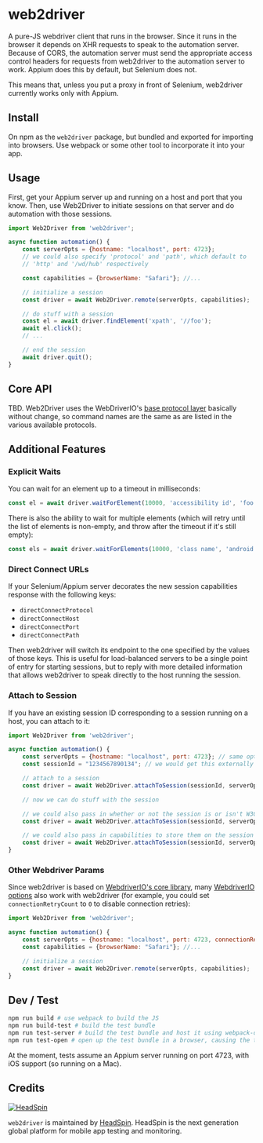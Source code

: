 # web2driver

A pure-JS webdriver client that runs in the browser. Since it runs in the browser it depends on XHR requests to speak to the automation server. Because of CORS, the automation server must send the appropriate access control headers for requests from web2driver to the automation server to work. Appium does this by default, but Selenium does not.

This means that, unless you put a proxy in front of Selenium, web2driver currently works only with Appium.

## Install

On npm as the `web2driver` package, but bundled and exported for importing into browsers. Use webpack or some other tool to incorporate it into your app.

## Usage

First, get your Appium server up and running on a host and port that you know. Then, use Web2Driver to initiate sessions on that server and do automation with those sessions.

```js
import Web2Driver from 'web2driver';

async function automation() {
    const serverOpts = {hostname: "localhost", port: 4723};
    // we could also specify 'protocol' and 'path', which default to
    // 'http' and '/wd/hub' respectively

    const capabilities = {browserName: "Safari"}; //...

    // initialize a session
    const driver = await Web2Driver.remote(serverOpts, capabilities);

    // do stuff with a session
    const el = await driver.findElement('xpath', '//foo');
    await el.click();
    // ...

    // end the session
    await driver.quit();
}
```

## Core API

TBD. Web2Driver uses the WebDriverIO's [base protocol layer](https://github.com/webdriverio/webdriverio/blob/master/packages/webdriver/protocol) basically without change, so command names are the same as are listed in the various available protocols.

## Additional Features

### Explicit Waits

You can wait for an element up to a timeout in milliseconds:

```js
const el = await driver.waitForElement(10000, 'accessibility id', 'foo');
```

There is also the ability to wait for multiple elements (which will retry until the list of elements is non-empty, and throw after the timeout if it's still empty):

```js
const els = await driver.waitForElements(10000, 'class name', 'android.widget.EditText');
```

### Direct Connect URLs

If your Selenium/Appium server decorates the new session capabilities response with the following keys:

* `directConnectProtocol`
* `directConnectHost`
* `directConnectPort`
* `directConnectPath`

Then web2driver will switch its endpoint to the one specified by the values of those keys. This is useful for load-balanced servers to be a single point of entry for starting sessions, but to reply with more detailed information that allows web2driver to speak directly to the host running the session.

### Attach to Session

If you have an existing session ID corresponding to a session running on a host, you can attach to it:

```js
import Web2Driver from 'web2driver';

async function automation() {
    const serverOpts = {hostname: "localhost", port: 4723}; // same opts as in the basic example
    const sessionId = "1234567890134"; // we would get this externally somehow

    // attach to a session
    const driver = await Web2Driver.attachToSession(sessionId, serverOpts);

    // now we can do stuff with the session

    // we could also pass in whether or not the session is or isn't W3C (default is true):
    const driver = await Web2Driver.attachToSession(sessionId, serverOpts, false);

    // we could also pass in capabilities to store them on the session
    const driver = await Web2Driver.attachToSession(sessionId, serverOpts, false, {browserName: 'foo'});
}
```

### Other Webdriver Params

Since web2driver is based on [WebdriverIO's core library](https://github.com/webdriverio/webdriverio/tree/master/packages/webdriver), many [WebdriverIO options](https://webdriver.io/docs/options.html) also work with web2driver (for example, you could set `connectionRetryCount` to `0` to disable connection retries):

```js
import Web2Driver from 'web2driver';

async function automation() {
    const serverOpts = {hostname: "localhost", port: 4723, connectionRetryCount: 0};
    const capabilities = {browserName: "Safari"}; //...

    // initialize a session
    const driver = await Web2Driver.remote(serverOpts, capabilities);
}
```

## Dev / Test

```bash
npm run build # use webpack to build the JS
npm run build-test # build the test bundle
npm run test-server # build the test bundle and host it using webpack-dev-server
npm run test-open # open up the test bundle in a browser, causing the tests to launch
```

At the moment, tests assume an Appium server running on port 4723, with iOS support (so running on a Mac).

## Credits

[![][headspin-wordmark]](https://headspin.io)

`web2driver` is maintained by [HeadSpin](https://headspin.io). HeadSpin is the next generation global platform for mobile app testing and monitoring.


[headspin-wordmark]: docs/images/headspin-wordmark.png "HeadSpin"
